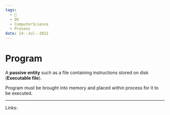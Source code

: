 ```yaml
---
tags:
  - 🌱
  - OS
  - ComputerScience
  - Process
date: 14--Jul--2022
---
```


# Program

A **passive entity** such as a file containing instructions stored on disk (**Executable file**).

Program must be brought into memory and placed within process for it to be executed.

---
Links: 